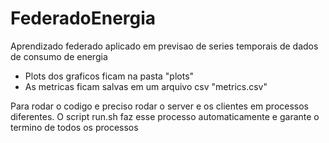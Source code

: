 # FederadoEnergia

Aprendizado federado aplicado em previsao de series temporais de dados de consumo de energia

- Plots dos graficos ficam na pasta "plots"
- As metricas ficam salvas em um arquivo csv "metrics.csv"

Para rodar o codigo e preciso rodar o server e os clientes em processos diferentes.
O script run.sh faz esse processo automaticamente e garante o termino de todos os processos
